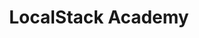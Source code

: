 ---
title: "LocalStack Academy"
linkTitle: "LocalStack Academy"
weight: 30
description: >
  Get started with LocalStack! Needs more text
cascade:
  type: docs
slug: academy
dev_hub: true
type: academy
---